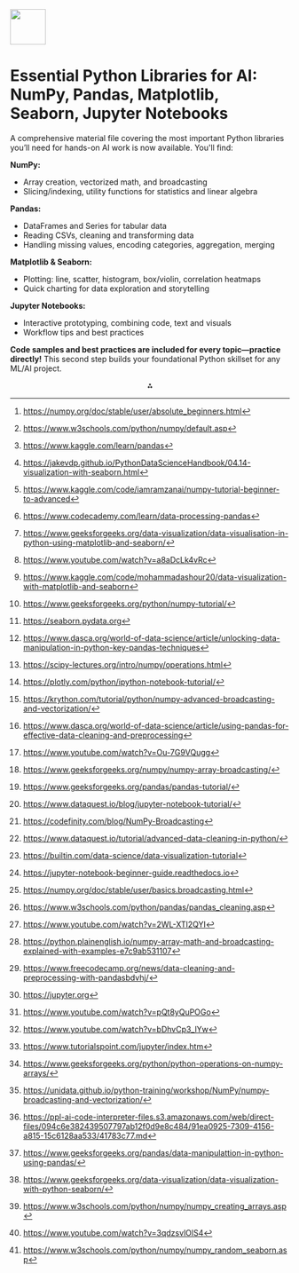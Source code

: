 <img src="https://r2cdn.perplexity.ai/pplx-full-logo-primary-dark%402x.png" style="height:64px;margin-right:32px"/>

# Essential Python Libraries for AI: NumPy, Pandas, Matplotlib, Seaborn, Jupyter Notebooks

A comprehensive material file covering the most important Python libraries you’ll need for hands-on AI work is now available. You'll find:

**NumPy:**

- Array creation, vectorized math, and broadcasting
- Slicing/indexing, utility functions for statistics and linear algebra

**Pandas:**

- DataFrames and Series for tabular data
- Reading CSVs, cleaning and transforming data
- Handling missing values, encoding categories, aggregation, merging

**Matplotlib \& Seaborn:**

- Plotting: line, scatter, histogram, box/violin, correlation heatmaps
- Quick charting for data exploration and storytelling

**Jupyter Notebooks:**

- Interactive prototyping, combining code, text and visuals
- Workflow tips and best practices

**Code samples and best practices are included for every topic—practice directly!** This second step builds your foundational Python skillset for any ML/AI project.
<span style="display:none">[^1][^10][^11][^12][^13][^14][^15][^16][^17][^18][^19][^2][^20][^21][^22][^23][^24][^25][^26][^27][^28][^29][^3][^30][^31][^32][^33][^34][^35][^36][^37][^38][^39][^4][^40][^41][^5][^6][^7][^8][^9]</span>

<div align="center">⁂</div>

[^1]: https://numpy.org/doc/stable/user/absolute_beginners.html

[^2]: https://www.dasca.org/world-of-data-science/article/unlocking-data-manipulation-in-python-key-pandas-techniques

[^3]: https://builtin.com/data-science/data-visualization-tutorial

[^4]: https://www.geeksforgeeks.org/python/python-operations-on-numpy-arrays/

[^5]: https://www.geeksforgeeks.org/pandas/data-manipulattion-in-python-using-pandas/

[^6]: https://www.geeksforgeeks.org/data-visualization/data-visualization-with-python-seaborn/

[^7]: https://www.w3schools.com/python/numpy/numpy_creating_arrays.asp

[^8]: https://www.youtube.com/watch?v=3qdzsvlOlS4

[^9]: https://www.w3schools.com/python/numpy/numpy_random_seaborn.asp

[^10]: https://www.w3schools.com/python/numpy/default.asp

[^11]: https://www.kaggle.com/learn/pandas

[^12]: https://jakevdp.github.io/PythonDataScienceHandbook/04.14-visualization-with-seaborn.html

[^13]: https://www.kaggle.com/code/iamramzanai/numpy-tutorial-beginner-to-advanced

[^14]: https://www.codecademy.com/learn/data-processing-pandas

[^15]: https://www.geeksforgeeks.org/data-visualization/data-visualisation-in-python-using-matplotlib-and-seaborn/

[^16]: https://www.youtube.com/watch?v=a8aDcLk4vRc

[^17]: https://www.kaggle.com/code/mohammadashour20/data-visualization-with-matplotlib-and-seaborn

[^18]: https://www.geeksforgeeks.org/python/numpy-tutorial/

[^19]: https://seaborn.pydata.org

[^20]: https://scipy-lectures.org/intro/numpy/operations.html

[^21]: https://plotly.com/python/ipython-notebook-tutorial/

[^22]: https://krython.com/tutorial/python/numpy-advanced-broadcasting-and-vectorization/

[^23]: https://www.dasca.org/world-of-data-science/article/using-pandas-for-effective-data-cleaning-and-preprocessing

[^24]: https://www.youtube.com/watch?v=Ou-7G9VQugg

[^25]: https://www.geeksforgeeks.org/numpy/numpy-array-broadcasting/

[^26]: https://www.geeksforgeeks.org/pandas/pandas-tutorial/

[^27]: https://www.dataquest.io/blog/jupyter-notebook-tutorial/

[^28]: https://codefinity.com/blog/NumPy-Broadcasting

[^29]: https://www.dataquest.io/tutorial/advanced-data-cleaning-in-python/

[^30]: https://jupyter-notebook-beginner-guide.readthedocs.io

[^31]: https://numpy.org/doc/stable/user/basics.broadcasting.html

[^32]: https://www.w3schools.com/python/pandas/pandas_cleaning.asp

[^33]: https://www.youtube.com/watch?v=2WL-XTl2QYI

[^34]: https://python.plainenglish.io/numpy-array-math-and-broadcasting-explained-with-examples-e7c9ab531107

[^35]: https://www.freecodecamp.org/news/data-cleaning-and-preprocessing-with-pandasbdvhj/

[^36]: https://jupyter.org

[^37]: https://www.youtube.com/watch?v=pQt8yQuPOGo

[^38]: https://www.youtube.com/watch?v=bDhvCp3_lYw

[^39]: https://www.tutorialspoint.com/jupyter/index.htm

[^40]: https://unidata.github.io/python-training/workshop/NumPy/numpy-broadcasting-and-vectorization/

[^41]: https://ppl-ai-code-interpreter-files.s3.amazonaws.com/web/direct-files/094c6e382439507797ab12f0d9e8c484/91ea0925-7309-4156-a815-15c6128aa533/41783c77.md

